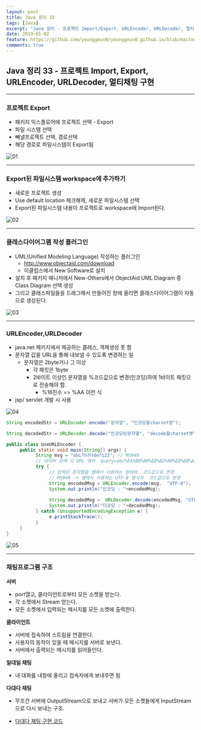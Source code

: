 ```yaml
---
layout: post
title: Java 정리 33
tags: [Java]
excerpt: "Java 정리 - 프로젝트 Import/Export, URLEncoder, URLDecoder, 멀티 채팅 구현"
date: 2019-01-02
feature: https://github.com/younggeun0/younggeun0.github.io/blob/master/_posts/img/java/JavaImageFeature.png?raw=true
comments: true
---
```

 
## Java 정리 33 - 프로젝트 Import, Export, URLEncoder, URLDecoder, 멀티채팅 구현

---

### 프로젝트 Export

* 패키지 익스플로어에 프로젝트 선택 - Export
* 파일 시스템 선택
* 빼낼프로젝트 선택, 경로선택
* 해당 경로로 파일시스템이 Export됨

![01](https://github.com/younggeun0/younggeun0.github.io/blob/master/_posts/img/java/33/01.png?raw=true)


---

### Export된 파일시스템 workspace에 추가하기

* 새로운 프로젝트 생성
* Use default location 체크해제, 새로운 파일시스템 선택
* Export된 파일시스템 내용이 프로젝트로 workspace에 Import된다.

![02](https://github.com/younggeun0/younggeun0.github.io/blob/master/_posts/img/java/33/02.png?raw=true)


---

### 클래스다이어그램 작성 플러그인

* UML(Unified Modeling Language) 작성하는 플러그인
    * http://www.objectaid.com/download
    * 이클립스에서 New Software로 설치
* 설치 후 패키지 매니저에서 New-Others에서 ObjectAid UML Diagram 중 Class Diagram 선택 생성
* 그리고 클래스파일들을 드래그해서 만들어진 창에 올리면 클래스다이어그램이 자동으로 생성된다.

![03](https://github.com/younggeun0/younggeun0.github.io/blob/master/_posts/img/java/33/03.png?raw=true)


---

### URLEncoder,URLDecoder

* java.net 패키지에서 제공하는 클래스, 객체생성 못 함
* 문자열 값을 URL을 통해 내보낼 수 있도록 변경하는 일
    * 문자열은 2byte거나 그 이상
        * 각 패킷은 1byte
        * 2바이트 이상인 문자열을 %코드값으로 변경(인코딩)하여 1바이트 패킷으로 전송해야 함.
            * %16진수 => %AA 이런 식
* jsp/ servlet 개발 시 사용

![04](https://github.com/younggeun0/younggeun0.github.io/blob/master/_posts/img/java/33/04.png?raw=true)

```java
String encodedStr = URLEncoder.encode("문자열", "인코딩할charset명");

String decodedStr = URLDecoder.decode("인코딩된문자열", "decode할charset명");
```

```java
public class UseURLEncoder {
     public static void main(String[] args) {
           String msg = "abc가나다def123"; // MS949
           // 네이버 검색 시 URL 쿼리  query=abc%EA%B0%80%EB%82%98%EB%8B%A4def123
           try {
                // 입력된 문자열을 웹에서 사용하는 형태의  코드값으로 변경
                // MS949 -> 웹에서 사용하는 UTF-8 형식의  코드값으로 변경
                String encodedMsg = URLEncoder.encode(msg,  "UTF-8");
                System.out.println("인코딩 : "+encodedMsg);
                
                String decodedMsg =  URLDecoder.decode(encodedMsg, "UTF-8");
                System.out.println("디코딩 : "+decodedMsg);
           } catch (UnsupportedEncodingException e) {
                e.printStackTrace();
           }
     }
}
```

![05](https://github.com/younggeun0/younggeun0.github.io/blob/master/_posts/img/java/33/05.png?raw=true)

---

### 채팅프로그램 구조

**서버**
* port열고, 클라이언트로부터 모든 소켓을 받는다.
* 각 소켓에서 Stream 얻는다.
* 모든 소켓에서 입력되는 메시지를 모든 소켓에 출력한다.
  
**클라이언트**
* 서버에 접속하여 스트림을 연결한다.
* 사용자의 동작이 있을 때 메시지를 서버로 보낸다.
* 서버에서 출력되는 메시지를 읽어들인다.

**일대일 채팅**
* 내 대화를 내창에 올리고 접속자에게 보내주면 됨

**다대다 채팅**
* 무조건 서버에 OutputStream으로 보내고 서버가 모든 소켓들에게 InputStream으로 다시 보내는 구조.

* [다대다 채팅 구현 코드](https://github.com/younggeun0/SSangYoung/tree/master/dev/workspace/sistJavaStudy2/src/kr/co/sist/chat)
  

